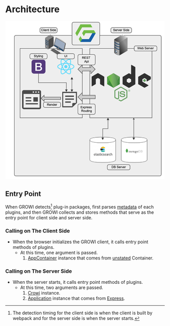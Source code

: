 # Architecture

![architecture](./images/architecuture.png)

## Entry Point

When GROWI detects[^detect] plug-in packages, first parses [metadata](./metadata.md) of each plugins, and then GROWI collects and stores methods that serve as the entry point for client side and server side.

[^detect]: The detection timing for the client side is when the client is built by webpack and for the server side is when the server starts.

### Calling on The Client Side

- When the browser initializes the GROWI client, it calls entry point methods of plugins.
  - At this time, one argument is passed.
    1. [AppContainer](https://github.com/weseek/growi/blob/master/src/client/js/services/AppContainer.js) instance that comes from [unstated](https://github.com/jamiebuilds/unstated) Container.

### Calling on The Server Side

- When the server starts, it calls entry point methods of plugins.
  - At this time, two arguments are passed.
    1. [Crowi](https://github.com/weseek/growi/blob/master/src/server/crowi/index.js) instance.
    1. [Application](https://expressjs.com/ja/4x/api.html#app) instance that comes from [Express](https://expressjs.com).
